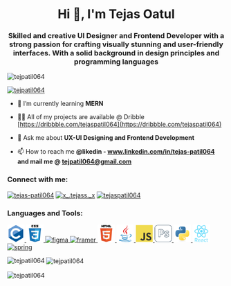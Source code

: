 <h1 align="center">Hi 👋, I'm Tejas Oatul</h1>
<h3 align="center">Skilled and creative UI Designer and Frontend Developer with a strong passion for crafting visually stunning and user-friendly interfaces. With a solid background in design principles and programming languages</h3>

<p align="left"> <img src="https://komarev.com/ghpvc/?username=tejpatil064&label=Profile%20views&color=0e75b6&style=flat" alt="tejpatil064" /> </p>

<p align="left"> <a href="https://github.com/ryo-ma/github-profile-trophy"><img src="https://github-profile-trophy.vercel.app/?username=tejpatil064" alt="tejpatil064" /></a> </p>

- 🌱 I’m currently learning **MERN**

- 👨‍💻 All of my projects are available @ Dribble [https://dribbble.com/tejaspatil064](https://dribbble.com/tejaspatil064)

- 💬 Ask me about **UX-UI Designing and Frontend Development**

- 📫 How to reach me **@likedin - www.linkedin.com/in/tejas-patil064 and mail me @ tejpatil064@gmail.com**

<h3 align="left">Connect with me:</h3>
<p align="left">
<a href="https://linkedin.com/in/tejas-patil064" target="blank"><img align="center" src="https://raw.githubusercontent.com/rahuldkjain/github-profile-readme-generator/master/src/images/icons/Social/linked-in-alt.svg" alt="tejas-patil064" height="30" width="40" /></a>
<a href="https://instagram.com/x_.tejass._x" target="blank"><img align="center" src="https://raw.githubusercontent.com/rahuldkjain/github-profile-readme-generator/master/src/images/icons/Social/instagram.svg" alt="x_.tejass._x" height="30" width="40" /></a>
<a href="https://dribbble.com/tejaspatil064" target="blank"><img align="center" src="https://raw.githubusercontent.com/rahuldkjain/github-profile-readme-generator/master/src/images/icons/Social/dribbble.svg" alt="tejaspatil064" height="30" width="40" /></a>
</p>

<h3 align="left">Languages and Tools:</h3>
<p align="left"> <a href="https://www.cprogramming.com/" target="_blank" rel="noreferrer"> <img src="https://raw.githubusercontent.com/devicons/devicon/master/icons/c/c-original.svg" alt="c" width="40" height="40"/> </a> <a href="https://www.w3schools.com/css/" target="_blank" rel="noreferrer"> <img src="https://raw.githubusercontent.com/devicons/devicon/master/icons/css3/css3-original-wordmark.svg" alt="css3" width="40" height="40"/> </a> <a href="https://www.figma.com/" target="_blank" rel="noreferrer"> <img src="https://www.vectorlogo.zone/logos/figma/figma-icon.svg" alt="figma" width="40" height="40"/> </a> <a href="https://www.framer.com/" target="_blank" rel="noreferrer"> <img src="https://www.vectorlogo.zone/logos/framer/framer-icon.svg" alt="framer" width="40" height="40"/> </a> <a href="https://www.w3.org/html/" target="_blank" rel="noreferrer"> <img src="https://raw.githubusercontent.com/devicons/devicon/master/icons/html5/html5-original-wordmark.svg" alt="html5" width="40" height="40"/> </a> <a href="https://www.java.com" target="_blank" rel="noreferrer"> <img src="https://raw.githubusercontent.com/devicons/devicon/master/icons/java/java-original.svg" alt="java" width="40" height="40"/> </a> <a href="https://developer.mozilla.org/en-US/docs/Web/JavaScript" target="_blank" rel="noreferrer"> <img src="https://raw.githubusercontent.com/devicons/devicon/master/icons/javascript/javascript-original.svg" alt="javascript" width="40" height="40"/> </a> <a href="https://www.photoshop.com/en" target="_blank" rel="noreferrer"> <img src="https://raw.githubusercontent.com/devicons/devicon/master/icons/photoshop/photoshop-line.svg" alt="photoshop" width="40" height="40"/> </a> <a href="https://www.python.org" target="_blank" rel="noreferrer"> <img src="https://raw.githubusercontent.com/devicons/devicon/master/icons/python/python-original.svg" alt="python" width="40" height="40"/> </a> <a href="https://reactjs.org/" target="_blank" rel="noreferrer"> <img src="https://raw.githubusercontent.com/devicons/devicon/master/icons/react/react-original-wordmark.svg" alt="react" width="40" height="40"/> </a> <a href="https://spring.io/" target="_blank" rel="noreferrer"> <img src="https://www.vectorlogo.zone/logos/springio/springio-icon.svg" alt="spring" width="40" height="40"/> </a> </p>

<p><img align="left" src="https://github-readme-stats.vercel.app/api/top-langs?username=tejpatil064&show_icons=true&locale=en&layout=compact" alt="tejpatil064" /></p>

<p>&nbsp;<img align="center" src="https://github-readme-stats.vercel.app/api?username=tejpatil064&show_icons=true&locale=en" alt="tejpatil064" /></p>

<p><img align="center" src="https://github-readme-streak-stats.herokuapp.com/?user=tejpatil064&" alt="tejpatil064" /></p>
